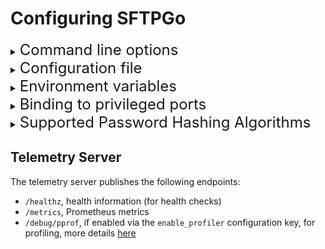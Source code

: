 # Configuring SFTPGo

<details><summary><font size=5> Command line options</font></summary>

The SFTPGo executable can be used this way:

```console
Usage:
  sftpgo [command]

Available Commands:
  acme           Obtain TLS certificates from ACME-based CAs like Let's Encrypt
  gen            A collection of useful generators
  help           Help about any command
  initprovider   Initialize and/or updates the configured data provider
  ping           Issues an health check to SFTPGo
  portable       Serve a single directory/account
  resetprovider  Reset the configured provider, any data will be lost
  resetpwd       Reset the password for the specified administrator
  revertprovider Revert the configured data provider to a previous version
  serve          Start the SFTPGo service
  smtptest       Test the SMTP configuration
  startsubsys    Use sftpgo as SFTP file transfer subsystem

Flags:
  -h, --help      help for sftpgo
  -v, --version

Use "sftpgo [command] --help" for more information about a command.
```

The `serve` command supports the following flags:

- `--config-dir` string. Location of the config dir. This directory is used as the base for files with a relative path, e.g. the private keys for the SFTP server or the database file if you use a file-based data provider.. The configuration file, if not explicitly set, is looked for in this dir. We support reading from JSON, TOML, YAML, HCL, envfile and Java properties config files. The default config file name is `sftpgo` and therefore `sftpgo.json`, `sftpgo.yaml` and so on are searched. The default value is the working directory (".") or the value of `SFTPGO_CONFIG_DIR` environment variable.
- `--config-file` string. This flag explicitly defines the path, name and extension of the config file. If must be an absolute path or a path relative to the configuration directory. The specified file name must have a supported extension (JSON, YAML, TOML, HCL or Java properties). The default value is empty or the value of `SFTPGO_CONFIG_FILE` environment variable.
- `--grace-time`, integer. Graceful shutdown is an option to initiate a shutdown without abrupt cancellation of the currently ongoing client-initiated transfer sessions. This grace time defines the number of seconds allowed for existing transfers to get completed before shutting down. 0 means disabled. The default value is `0` or the value of `SFTPGO_GRACE_TIME` environment variable. A graceful shutdown is triggered by an interrupt signal or by a service `stop` request on Windows, if a grace time is configured.
- `--loaddata-from` string. Load users and folders from this file. The file must be specified as absolute path and it must contain a backup obtained using the `dumpdata` REST API or compatible content. The default value is empty or the value of `SFTPGO_LOADDATA_FROM` environment variable.
- `--loaddata-clean` boolean. Determine if the loaddata-from file should be removed after a successful load. Default `false` or the value of `SFTPGO_LOADDATA_CLEAN` environment variable (1 or `true`, 0 or `false`).
- `--loaddata-mode`, integer. Restore mode for data to load. 0 means new users are added, existing users are updated. 1 means new users are added, existing users are not modified. Default 1 or the value of `SFTPGO_LOADDATA_MODE` environment variable.
- `--loaddata-scan`, integer. Quota scan mode after data load. 0 means no quota scan. 1 means quota scan. 2 means scan quota if the user has quota restrictions. Default 0 or the value of `SFTPGO_LOADDATA_QUOTA_SCAN` environment variable.
- `--log-compress` boolean. Determine if the rotated log files should be compressed using gzip. Default `false` or the value of `SFTPGO_LOG_COMPRESS` environment variable (1 or `true`, 0 or `false`). It is unused if `log-file-path` is empty.
- `--log-file-path` string. Location for the log file, default "sftpgo.log" or the value of `SFTPGO_LOG_FILE_PATH` environment variable. Leave empty to write logs to the standard error.
- `--log-max-age` int. Maximum number of days to retain old log files. Default 28 or the value of `SFTPGO_LOG_MAX_AGE` environment variable. It is unused if `log-file-path` is empty.
- `--log-max-backups` int. Maximum number of old log files to retain. Default 5 or the value of `SFTPGO_LOG_MAX_BACKUPS` environment variable. It is unused if `log-file-path` is empty.
- `--log-max-size` int. Maximum size in megabytes of the log file before it gets rotated. Default 10 or the value of `SFTPGO_LOG_MAX_SIZE` environment variable. It is unused if `log-file-path` is empty.
- `--log-level` string. Set the log level. Supported values: `debug`, `info`, `warn`, `error`. Default `debug` or the value of `SFTPGO_LOG_LEVEL` environment variable.
- `--log-utc-time` boolean. Enable UTC time for logging. Default `false` or the value of `SFTPGO_LOG_UTC_TIME` environment variable (1 or `true`, 0 or `false`)

Log file can be rotated on demand sending a `SIGUSR1` signal on Unix based systems and using the command `sftpgo service rotatelogs` on Windows.

If you don't configure any private host key, the daemon will use `id_rsa`, `id_ecdsa` and `id_ed25519` in the configuration directory. If these files don't exist, the daemon will attempt to autogenerate them. The server supports any private key format supported by [`crypto/ssh`](https://github.com/golang/crypto/blob/master/ssh/keys.go#L33).

The `gen` command allows to generate completion scripts for your shell and man pages.

</details>

<details><summary><font size=5> Configuration file</font></summary>

The configuration file contains the following sections:

<details><summary><font size=4>Common</font></summary>

- **"common"**, configuration parameters shared among all the supported protocols
  - `idle_timeout`, integer. Time in minutes after which an idle client will be disconnected. 0 means disabled. Default: 15
  - `upload_mode` integer. `0` means standard: the files are uploaded directly to the requested path. `1` means atomic: files are uploaded to a temporary path and renamed to the requested path when the client ends the upload. Atomic mode avoids problems such as a web server that serves partial files when the files are being uploaded. In atomic mode, if there is an upload error, the temporary file is deleted and so the requested upload path will not contain a partial file. `2` means atomic with resume support: same as atomic but if there is an upload error, the temporary file is renamed to the requested path and not deleted. This way, a client can reconnect and resume the upload. `4` means files for S3 backend are stored even if a client-side upload error is detected. `8` means files for Google Cloud Storage backend are stored even if a client-side upload error is detected. `16` means files for Azure Blob backend are stored even if a client-side upload error is detected. Ignored for SFTP backend if buffering is enabled. The flags can be combined, if you provide both `1` and `2`, `2` will be used. Default: `0`
  - `actions`, struct. It contains the command to execute and/or the HTTP URL to notify and the trigger conditions. See [Custom Actions](./custom-actions.md) for more details
    - `execute_on`, list of strings. Valid values are `pre-download`, `download`, `first-download`, `pre-upload`, `upload`, `first-upload`, `pre-delete`, `delete`, `rename`, `mkdir`, `rmdir`, `ssh_cmd`, `copy`. Leave empty to disable actions.
    - `execute_sync`, list of strings. Actions, defined in the `execute_on` list above, to be performed synchronously. The `pre-*` actions are always executed synchronously while the other ones are asynchronous. Executing an action synchronously means that SFTPGo will not return a result code to the client (which is waiting for it) until your hook have completed its execution. Leave empty to execute only the defined `pre-*` hook synchronously
    - `hook`, string. Absolute path to the command to execute or HTTP URL to notify.
  - `setstat_mode`, integer. 0 means "normal mode": requests for changing permissions, owner/group and access/modification times are executed. 1 means "ignore mode": requests for changing permissions, owner/group and access/modification times are silently ignored. 2 means "ignore mode if not supported": requests for changing permissions and owner/group are silently ignored for cloud filesystems and executed for local/SFTP filesystem. Requests for changing modification times are always executed for local/SFTP filesystems and are executed for cloud based filesystems if the target is a file and there is a metadata plugin available. A metadata plugin can be found [here](https://github.com/sftpgo/sftpgo-plugin-metadata).
  - `rename_mode`, integer. By default (`0`), renaming of non-empty directories is not allowed for cloud storage providers (S3, GCS, Azure Blob). Set to `1` to enable recursive renames for these providers, they may be slow, there is no atomic rename API like for local filesystem, so SFTPGo will recursively list the directory contents and do a rename for each entry (partial renaming and incorrect disk quota updates are possible in error cases). Default `0`.
  - `resume_max_size`, integer. defines the maximum size allowed, in bytes, to resume uploads on storage backends with immutable objects. By default, resuming uploads is not allowed for cloud storage providers (S3, GCS, Azure Blob) because SFTPGo must rewrite the entire file. Set to a value greater than 0 to allow resuming uploads of files smaller than or equal to the defined size. Please note that uploads for these backends are still atomic, the client must intentionally upload a portion of the target file and then resume uploading.. Default `0`.
  - `temp_path`, string. Defines the path for temporary files such as those used for atomic uploads or file pipes. If you set this option you must make sure that the defined path exists, is accessible for writing by the user running SFTPGo, and is on the same filesystem as the users home directories otherwise the renaming for atomic uploads will become a copy and therefore may take a long time. The temporary files are not namespaced. The default is generally fine. Leave empty for the default.
  - `proxy_protocol`, integer. Support for [HAProxy PROXY protocol](https://www.haproxy.org/download/1.8/doc/proxy-protocol.txt). If you are running SFTPGo behind a proxy server such as HAProxy, AWS ELB or NGINX, you can enable the proxy protocol. It provides a convenient way to safely transport connection information such as a client's address across multiple layers of NAT or TCP proxies to get the real client IP address instead of the proxy IP. Both protocol versions 1 and 2 are supported. If the proxy protocol is enabled in SFTPGo then you have to enable the protocol in your proxy configuration too. For example, for HAProxy, add `send-proxy` or `send-proxy-v2` to each server configuration line. The PROXY protocol is supported for SSH/SFTP and FTP/S. The following modes are supported:
    - 0, disabled
    - 1, enabled. If the upstream IP is not allowed to send a proxy header, the header will be ignored. Using this mode does not mean that we can accept connections with and without the proxy header. We always try to read the proxy header and we ignore it if the upstream IP is not allowed to send a proxy header. Set `proxy_skipped` if you want to allow some IP/networks to connect without sending a proxy header
    - 2, required. If the upstream IP is not allowed to send a proxy header, the connection will be rejected (unless the upstream IP is listed in `proxy_skipped`)
  - `proxy_allowed`, list of IP addresses and IP ranges allowed to send the proxy header:
    - If `proxy_protocol` is set to 1 and we receive a proxy header from an IP that is not in the list then the connection will be accepted and the header will be ignored
    - If `proxy_protocol` is set to 2 and we receive a proxy header from an IP that is not in the list then the connection will be rejected
  - `proxy_skipped`, list of IP address and IP ranges for which not to read the proxy header
  - `startup_hook`, string. Absolute path to an external program or an HTTP URL to invoke as soon as SFTPGo starts. If you define an HTTP URL it will be invoked using a `GET` request. Please note that SFTPGo services may not yet be available when this hook is run. Leave empty do disable
  - `post_connect_hook`, string. Absolute path to the command to execute or HTTP URL to notify. See [Post-connect hook](./post-connect-hook.md) for more details. Leave empty to disable
  - `post_disconnect_hook`, string. Absolute path to the command to execute or HTTP URL to notify. See [Post-disconnect hook](./post-disconnect-hook.md) for more details. Leave empty to disable
  - `data_retention_hook`, string. Absolute path to the command to execute or HTTP URL to notify. See [Data retention hook](./data-retention-hook.md) for more details. Leave empty to disable
  - `max_total_connections`, integer. Maximum number of concurrent client connections. 0 means unlimited. Default: `0`.
  - `max_per_host_connections`, integer.  Maximum number of concurrent client connections from the same host (IP). If the defender is enabled, exceeding this limit will generate `score_limit_exceeded` events and thus hosts that repeatedly exceed the max allowed connections can be automatically blocked. 0 means unlimited. Default: `20`.
  - `allowlist_status`, integer. Set to `1` to enable the allow list. The allow list can be populated using the WebAdmin or the REST API. If enabled, only the listed IPs/networks can access the configured services, all other client connections will be dropped before they even try to authenticate. Ensure to populate your allow list before enabling this setting. In multi-nodes setups, the list entries propagation between nodes may take some minutes. Default: `0`.
  - `allow_self_connections`, integer. Allow users on this instance to use other users/virtual folders on this instance as storage backend. Enable this setting if you know what you are doing. Set to `1` to enable. Default: `0`.
  - `umask`, string. Set the file mode creation mask, for example `002`. Leave blank to use the system umask. Supported on *NIX platforms. Default: blank.
  - `metadata`, struct containing the configuration for managing the Cloud Storage backends metadata.
    - `read`, integer. Set to `1` to read metadata before downloading files from Cloud Storage backends and making them available in notification events. Default: `0`.
  - `defender`, struct containing the defender configuration. See [Defender](./defender.md) for more details.
    - `enabled`, boolean. Default `false`.
    - `driver`, string. Supported drivers are `memory` and `provider`. The `provider` driver will use the configured data provider to store defender events and it is supported for `MySQL`, `PostgreSQL` and `CockroachDB` data providers. Using the `provider` driver you can share the defender events among multiple SFTPGO instances. For a single instance the `memory` driver will be much faster. Default: `memory`.
    - `ban_time`, integer. Ban time in minutes. Default: `30`.
    - `ban_time_increment`, integer. Ban time increment, as a percentage, if a banned host tries to connect again. Default: `50`.
    - `threshold`, integer. Threshold value for banning a client. Default: `15`.
    - `score_invalid`, integer. Score for invalid login attempts, eg. non-existent user accounts. Default: `2`.
    - `score_valid`, integer. Score for valid login attempts, eg. user accounts that exist. Default: `1`.
    - `score_limit_exceeded`, integer. Score for hosts that exceeded the configured rate limits or the maximum, per-host, allowed connections. Default: `3`.
    - `score_no_auth`, defines the score for clients disconnected without any authentication attempt. Default: `0`.
    - `observation_time`, integer. Defines the time window, in minutes, for tracking client errors. A host is banned if it has exceeded the defined threshold during the last observation time minutes. Default: `30`.
    - `entries_soft_limit`, integer. Ignored for `provider` driver. Default: `100`.
    - `entries_hard_limit`, integer. The number of banned IPs and host scores kept in memory will vary between the soft and hard limit for `memory` driver. If you use the `provider` driver, this setting will limit the number of entries to return when you ask for the entire host list from the defender. Default: `150`.
  - `rate_limiters`, list of structs containing the rate limiters configuration. Take a look [here](./rate-limiting.md) for more details. Each struct has the following fields:
    - `average`, integer. Average defines the maximum rate allowed. 0 means disabled. Default: 0
    - `period`, integer. Period defines the period as milliseconds. The rate is actually defined by dividing average by period Default: 1000 (1 second).
    - `burst`, integer. Burst defines the maximum number of requests allowed to go through in the same arbitrarily small period of time. Default: 1
    - `type`, integer. 1 means a global rate limiter, independent from the source host. 2 means a per-ip rate limiter. Default: 2
    - `protocols`, list of strings. Available protocols are `SSH`, `FTP`, `DAV`, `HTTP`. By default all supported protocols are enabled
    - `generate_defender_events`, boolean. If `true`, the defender is enabled, and this is not a global rate limiter, a new defender event will be generated each time the configured limit is exceeded. Default `false`
    - `entries_soft_limit`, integer.
    - `entries_hard_limit`, integer. The number of per-ip rate limiters kept in memory will vary between the soft and hard limit

</details>
<details><summary><font size=4>ACME</font></summary>

- **"acme"**, Automatic Certificate Management Environment (ACME) protocol configuration. To obtain the certificates the first time you have to configure the ACME protocol and execute the `sftpgo acme run` command. The SFTPGo service will take care of the automatic renewal of certificates for the configured domains.
  - `domains`, list of domains for which to obtain certificates. If a single certificate is to be valid for multiple domains specify the names separated by commas or spaces, for example: `example.com,www.example.com` or `example.com www.example.com`. An empty list means that ACME protocol is disabled. Default: empty.
  - `email`, string. Email used for registration and recovery contact. Default: empty.
  - `key_type`, string. Key type to use for private keys. Supported values: `2048` (RSA 2048), `3072` (RSA 3072), `4096` (RSA 4096), `8192` (RSA 8192), `P256` (EC 256), `P384` (EC 384). Default: `4096`
  - `certs_path`, string. Directory, absolute or relative to the configuration directory, to use for storing certificates and related data.
  - `ca_endpoint`, string. Default: `https://acme-v02.api.letsencrypt.org/directory`.
  - `renew_days`, integer. The number of days left on a certificate to renew it. Default: `30`.
  - `http01_challenge`, configuration for `HTTP-01` challenge type, the following fields are supported:
    - `port`, integer. This challenge is expected to run on port `80`. If you set a port other than `80` you have to proxy the path `/.well-known/acme-challenge` from the port `80` to the configured port. Default: `80`.
    - `proxy_header`, string. Validate against this HTTP header when solving HTTP based challenges behind a reverse proxy. Empty means `Host`. Default: empty.
    - `webroot`, string. Set the absolute path to the webroot folder to use for HTTP based challenges to write directly in a file in `.well-known/acme-challenge`. Setting a `webroot` disables the built-in server (the `port` setting is ignored) and expects the given directory to be publicly served, on port `80`, with access to `.well-known/acme-challenge`. If `webroot` is empty and `port` is `0` the `HTTP-01` challenge is disabled. Default: empty.
  - `tls_alpn01_challenge`, configuration for `TLS-ALPN-01` challenge type, the following fields are supported:
    - `port`, integer. This challenge is expected to run on port `443`. `0` means `TLS-ALPN-01` is disabled. Default: `0`.

</details>
<details><summary><font size=4>SFTP Server</font></summary>

- **"sftpd"**, the configuration for the SFTP server
  - `bindings`, list of structs. Each struct has the following fields:
    - `port`, integer. The port used for serving SFTP requests. 0 means disabled. Default: 2022
    - `address`, string. Leave blank to listen on all available network interfaces. Default: ""
    - `apply_proxy_config`, boolean. If enabled the common proxy configuration, if any, will be applied. Default `true`
  - `max_auth_tries` integer. Maximum number of authentication attempts permitted per connection. If set to a negative number, the number of attempts is unlimited. If set to zero, the number of attempts is limited to 6.
  - `banner`, string. Identification string used by the server. Leave empty to use the default banner. Default `SFTPGo_<version>`, for example `SSH-2.0-SFTPGo_0.9.5`
  - `host_keys`, list of strings. It contains the daemon's private host keys. Each host key can be defined as a path relative to the configuration directory or an absolute one. If empty, the daemon will search or try to generate `id_rsa`, `id_ecdsa` and `id_ed25519` keys inside the configuration directory. If you configure absolute paths to files named `id_rsa`, `id_ecdsa` and/or `id_ed25519` then SFTPGo will try to generate these keys using the default settings.
  - `host_certificates`, list of strings. Public host certificates. Each certificate can be defined as a path relative to the configuration directory or an absolute one. Certificate's public key must match a private host key otherwise it will be silently ignored. Default: empty.
  - `host_key_algorithms`, list of strings. Public key algorithms that the server will accept for host key authentication. The supported values are: `rsa-sha2-512-cert-v01@openssh.com`, `rsa-sha2-256-cert-v01@openssh.com`, `ssh-rsa-cert-v01@openssh.com`, `ssh-dss-cert-v01@openssh.com`, `ecdsa-sha2-nistp256-cert-v01@openssh.com`, `ecdsa-sha2-nistp384-cert-v01@openssh.com`, `ecdsa-sha2-nistp521-cert-v01@openssh.com`, `ssh-ed25519-cert-v01@openssh.com`, `ecdsa-sha2-nistp256`, `ecdsa-sha2-nistp384`, `ecdsa-sha2-nistp521`, `rsa-sha2-512`, `rsa-sha2-256`, `ssh-rsa`, `ssh-dss`, `ssh-ed25519`. Certificate algorithms are listed for backward compatibility purposes only, they are not used. Default values: `rsa-sha2-512`, `rsa-sha2-256`, `ecdsa-sha2-nistp256`, `ecdsa-sha2-nistp384`, `ecdsa-sha2-nistp521`, `ssh-ed25519`.
  - `moduli`, list of strings. Diffie-Hellman moduli files. Each moduli file can be defined as a path relative to the configuration directory or an absolute one. If set and valid, `diffie-hellman-group-exchange-sha256` and `diffie-hellman-group-exchange-sha1` KEX algorithms will be available, `diffie-hellman-group-exchange-sha256` will be enabled by default if you don't explicitly set KEXs. Invalid moduli file will be silently ignored. Default: empty.
  - `kex_algorithms`, list of strings. Available KEX (Key Exchange) algorithms in preference order. Leave empty to use default values. The supported values are: `curve25519-sha256`, `curve25519-sha256@libssh.org`, `ecdh-sha2-nistp256`, `ecdh-sha2-nistp384`, `ecdh-sha2-nistp521`, `diffie-hellman-group14-sha256`, `diffie-hellman-group16-sha512`, `diffie-hellman-group14-sha1`, `diffie-hellman-group1-sha1`. Default values: `curve25519-sha256`, `curve25519-sha256@libssh.org`, `ecdh-sha2-nistp256`, `ecdh-sha2-nistp384`, `ecdh-sha2-nistp521`, `diffie-hellman-group14-sha256`. SHA512 based KEXs are disabled by default because they are slow. If you set one or more moduli files,  `diffie-hellman-group-exchange-sha256` and `diffie-hellman-group-exchange-sha1` will be available.
  - `ciphers`, list of strings. Allowed ciphers in preference order. Leave empty to use default values. The supported values are: `aes128-gcm@openssh.com`, `aes256-gcm@openssh.com`, `chacha20-poly1305@openssh.com`, `aes128-ctr`, `aes192-ctr`, `aes256-ctr`, `aes128-cbc`, `aes192-cbc`, `aes256-cbc`, `3des-cbc`, `arcfour256`, `arcfour128`, `arcfour`. Default values: `aes128-gcm@openssh.com`, `aes256-gcm@openssh.com`, `chacha20-poly1305@openssh.com`, `aes128-ctr`, `aes192-ctr`, `aes256-ctr`. Please note that the ciphers disabled by default are insecure, you should expect that an active attacker can recover plaintext if you enable them.
  - `macs`, list of strings. Available MAC (message authentication code) algorithms in preference order. Leave empty to use default values. The supported values are: `hmac-sha2-256-etm@openssh.com`, `hmac-sha2-256`, `hmac-sha2-512-etm@openssh.com`, `hmac-sha2-512`, `hmac-sha1`, `hmac-sha1-96`. Default values: `hmac-sha2-256-etm@openssh.com`, `hmac-sha2-256`.
  - `trusted_user_ca_keys`, list of public keys paths of certificate authorities that are trusted to sign user certificates for authentication. The paths can be absolute or relative to the configuration directory.
  - `revoked_user_certs_file`, path to a file containing the revoked user certificates. The path can be absolute or relative to the configuration directory. It must contain a JSON list with the public key fingerprints of the revoked certificates. Example content: `["SHA256:bsBRHC/xgiqBJdSuvSTNpJNLTISP/G356jNMCRYC5Es","SHA256:119+8cL/HH+NLMawRsJx6CzPF1I3xC+jpM60bQHXGE8"]`. The revocation list can be reloaded on demand sending a `SIGHUP` signal on Unix based systems and a `paramchange` request to the running service on Windows. Default: "".
  - `login_banner_file`, path to the login banner file. The contents of the specified file, if any, are sent to the remote user before authentication is allowed. It can be a path relative to the config dir or an absolute one. Leave empty to disable login banner.
  - `enabled_ssh_commands`, list of enabled SSH commands. `*` enables all supported commands. More information can be found [here](./ssh-commands.md).
  - `keyboard_interactive_authentication`, boolean. This setting specifies whether keyboard interactive authentication is allowed. If no keyboard interactive hook or auth plugin is defined the default is to prompt for the user password and then the one time authentication code, if defined. Default: `true`.
  - `keyboard_interactive_auth_hook`, string. Absolute path to an external program or an HTTP URL to invoke for keyboard interactive authentication. See [Keyboard Interactive Authentication](./keyboard-interactive.md) for more details.
  - `password_authentication`, boolean. Set to false to disable password authentication. This setting will disable multi-step authentication method using public key + password too. It is useful for public key only configurations if you need to manage old clients that will not attempt to authenticate with public keys if the password login method is advertised. Default: `true`.
  - `folder_prefix`, string. Virtual root folder prefix to include in all file operations (ex: `/files`). The virtual paths used for per-directory permissions, file patterns etc. must not include the folder prefix. The prefix is only applied to SFTP requests (in SFTP server mode), SCP and other SSH commands will be automatically disabled if you configure a prefix.  The prefix is ignored while running as OpenSSH's SFTP subsystem. This setting can help some specific migrations from SFTP servers based on OpenSSH and it is not recommended for general usage. Default: blank.

</details>
<details><summary><font size=4>FTP Server</font></summary>

- **"ftpd"**, the configuration for the FTP server
  - `bindings`, list of structs. Each struct has the following fields:
    - `port`, integer. The port used for serving FTP requests. 0 means disabled. Default: 0.
    - `address`, string. Leave blank to listen on all available network interfaces. Default: "".
    - `apply_proxy_config`, boolean. If enabled the common proxy configuration, if any, will be applied. Please note that we expect the proxy header on control and data connections. Default `true`.
    - `tls_mode`, integer. 0 means accept both cleartext and encrypted sessions. 1 means TLS is required for both control and data connection. 2 means implicit TLS.Please check that a proper TLS config is in place if you set `tls_mode` is different from 0.
    - `tls_session_reuse`, integer. 0 means session reuse is not checked, clients may or may not reuse TLS sessions. 1 means TLS session reuse is required for explicit FTPS. Legacy reuse method based on session IDs is not supported, clients must use session tickets. Session reuse is not supported for implicit TLS. Default: `0`.
    - `certificate_file`, string. Binding specific TLS certificate. This can be an absolute path or a path relative to the config dir.
    - `certificate_key_file`, string. Binding specific private key matching the above certificate. This can be an absolute path or a path relative to the config dir. If not set the global ones will be used, if any.
    - `min_tls_version`, integer. Defines the minimum version of TLS to be enabled. `12` means TLS 1.2 (and therefore TLS 1.2 and TLS 1.3 will be enabled),`13` means TLS 1.3. Default: `12`.
    - `force_passive_ip`, ip address. External IP address for passive connections. Leave empty to autodetect. If not empty, it must be a valid IPv4 address. Default: "".
    - `passive_ip_overrides`, list of struct that allows to return a different passive ip based on the client IP address. Each struct has the following fields:
      - `networks`, list of strings. Each string must define a network in CIDR notation, for example 192.168.1.0/24.
      - `ip`, string. Passive IP to return if the client IP address belongs to the defined networks. Empty means autodetect.
    - `passive_host`, string. Hostname for passive connections. This hostname will be resolved each time a passive connection is requested and this can, depending on the DNS configuration, take a noticeable amount of time. Enable this setting only if you have a dynamic IP address. Default: "".
    - `client_auth_type`, integer. Set to `1` to require a client certificate and verify it. Set to `2` to request a client certificate during the TLS handshake and verify it if given, in this mode the client is allowed not to send a certificate. At least one certification authority must be defined in order to verify client certificates. If no certification authority is defined, this setting is ignored. Default: 0.
    - `tls_cipher_suites`, list of strings. List of supported cipher suites for TLS version 1.2. If empty, a default list of secure cipher suites is used, with a preference order based on hardware performance. Note that TLS 1.3 ciphersuites are not configurable. The supported ciphersuites names are defined [here](https://github.com/golang/go/blob/master/src/crypto/tls/cipher_suites.go#L53). Any invalid name will be silently ignored. The order matters, the ciphers listed first will be the preferred ones. Default: empty.
    - `passive_connections_security`, integer. Defines the security checks for passive data connections. Set to `0` to require matching peer IP addresses of control and data connection. Set to `1` to disable any checks. Please note that if you run the FTP service behind a proxy you must enable the proxy protocol for control and data connections. Default: `0`.
    - `active_connections_security`, integer. Defines the security checks for active data connections. The supported values are the same as described for `passive_connections_security`. Please note that disabling the security checks you will make the FTP service vulnerable to bounce attacks on active data connections, so change the default value only if you are on a trusted/internal network. Default: `0`.
    - `debug`, boolean. If enabled any FTP command will be logged. This will generate a lot of logs. Enable only if you are investigating a client compatibility issue or something similar. You shouldn't leave this setting enabled for production servers. Default `false`.
  - `banner`, string. Greeting banner displayed when a connection first comes in. Leave empty to use the default banner. Default `SFTPGo <version> ready`, for example `SFTPGo 1.0.0-dev ready`.
  - `banner_file`, path to the banner file. The contents of the specified file, if any, are displayed when someone connects to the server. It can be a path relative to the config dir or an absolute one. If set, it overrides the banner string provided by the `banner` option. Leave empty to disable.
  - `active_transfers_port_non_20`, boolean. Do not impose the port 20 for active data transfers. Enabling this option allows to run SFTPGo with less privilege. Default: `true`.
  - `passive_port_range`, struct containing the key `start` and `end`. Port Range for data connections. Random if not specified. Default range is 50000-50100.
  - `disable_active_mode`, boolean. Set to `true` to disable active FTP, default `false`.
  - `enable_site`, boolean. Set to true to enable the FTP SITE command. We support `chmod` and `symlink` if SITE support is enabled. Default `false`
  - `hash_support`, integer. Set to `1` to enable FTP commands that allow to calculate the hash value of files. These FTP commands will be enabled: `HASH`, `XCRC`, `MD5/XMD5`, `XSHA/XSHA1`, `XSHA256`, `XSHA512`. Please keep in mind that to calculate the hash we need to read the whole file, for remote backends this means downloading the file, for the encrypted backend this means decrypting the file. Default `0`.
  - `combine_support`, integer. Set to 1 to enable support for the non standard `COMB` FTP command. Combine is only supported for local filesystem, for cloud backends it has no advantage as it will download the partial files and will upload the combined one. Cloud backends natively support multipart uploads. Default `0`.
  - `certificate_file`, string. Certificate for FTPS. This can be an absolute path or a path relative to the config dir.
  - `certificate_key_file`, string. Private key matching the above certificate. This can be an absolute path or a path relative to the config dir. A certificate and the private key are required to enable explicit and implicit TLS. Certificate and key files can be reloaded on demand sending a `SIGHUP` signal on Unix based systems and a `paramchange` request to the running service on Windows. The certificates are also polled for changes every 8 hours.
  - `ca_certificates`, list of strings. Set of root certificate authorities to be used to verify client certificates.
  - `ca_revocation_lists`, list of strings. Set a revocation lists, one for each root CA, to be used to check if a client certificate has been revoked. The revocation lists can be reloaded on demand sending a `SIGHUP` signal on Unix based systems and a `paramchange` request to the running service on Windows.

</details>
<details><summary><font size=4>WebDAV Server</font></summary>

- **"webdavd"**, the configuration for the WebDAV server, more info [here](./webdav.md)
  - `bindings`, list of structs. Each struct has the following fields:
    - `port`, integer. The port used for serving WebDAV requests. 0 means disabled. Default: 0.
    - `address`, string. Leave blank to listen on all available network interfaces. Default: "".
    - `enable_https`, boolean. Set to `true` and provide both a certificate and a key file to enable HTTPS connection for this binding. Default `false`.
    - `certificate_file`, string. Binding specific TLS certificate. This can be an absolute path or a path relative to the config dir.
    - `certificate_key_file`, string. Binding specific private key matching the above certificate. This can be an absolute path or a path relative to the config dir. If not set the global ones will be used, if any.
    - `min_tls_version`, integer. Defines the minimum version of TLS to be enabled. `12` means TLS 1.2 (and therefore TLS 1.2 and TLS 1.3 will be enabled),`13` means TLS 1.3. Default: `12`.
    - `client_auth_type`, integer. Set to `1` to require a client certificate and verify it. Set to `2` to request a client certificate during the TLS handshake and verify it if given, in this mode the client is allowed not to send a certificate. At least one certification authority must be defined in order to verify client certificates. If no certification authority is defined, this setting is ignored. Default: 0.
    - `tls_cipher_suites`, list of strings. List of supported cipher suites for TLS version 1.2. If empty, a default list of secure cipher suites is used, with a preference order based on hardware performance. Note that TLS 1.3 ciphersuites are not configurable. The supported ciphersuites names are defined [here](https://github.com/golang/go/blob/master/src/crypto/tls/cipher_suites.go#L53). Any invalid name will be silently ignored. The order matters, the ciphers listed first will be the preferred ones. Default: empty.
    - `tls_protocols`, list of string. HTTPS protocols in preference order. Supported values: `http/1.1`, `h2`. Default: `http/1.1`, `h2`.
    - `prefix`, string. Prefix for WebDAV resources, if empty WebDAV resources will be available at the `/` URI. If defined it must be an absolute URI, for example `/dav`. Default: "".
    - `proxy_allowed`, list of IP addresses and IP ranges allowed to set client IP proxy header such as `X-Forwarded-For`. Any client IP proxy headers, if set on requests from a connection address not in this list, will be silently ignored. Default: empty.
    - `client_ip_proxy_header`, string. Defines the allowed client IP proxy header such as `X-Forwarded-For`, `X-Real-IP` etc. Default: empty
    - `client_ip_header_depth`, integer. Some client IP headers such as `X-Forwarded-For` can contain multiple IP address, this setting define the position to trust starting from the right. For example if we have: `10.0.0.1,11.0.0.1,12.0.0.1,13.0.0.1` and the depth is `0`, SFTPGo will use `13.0.0.1` as client IP, if depth is `1`, `12.0.0.1` will be used and so on. Default: `0`.
    - `disable_www_auth_header`, boolean. Set to `true` to not add the WWW-Authenticate header after an authentication failure, only the `401` status code will be sent. Default: `false`.
  - `certificate_file`, string. Certificate for WebDAV over HTTPS. This can be an absolute path or a path relative to the config dir.
  - `certificate_key_file`, string. Private key matching the above certificate. This can be an absolute path or a path relative to the config dir. A certificate and a private key are required to enable HTTPS connections. Certificate and key files can be reloaded on demand sending a `SIGHUP` signal on Unix based systems and a `paramchange` request to the running service on Windows.
  - `ca_certificates`, list of strings. Set of root certificate authorities to be used to verify client certificates.
  - `ca_revocation_lists`, list of strings. Set a revocation lists, one for each root CA, to be used to check if a client certificate has been revoked. The revocation lists can be reloaded on demand sending a `SIGHUP` signal on Unix based systems and a `paramchange` request to the running service on Windows. The certificates are also polled for changes every 8 hours.
  - `cors` struct containing CORS configuration. SFTPGo uses [Go CORS handler](https://github.com/rs/cors), please refer to upstream documentation for fields meaning and their default values.
    - `enabled`, boolean, set to true to enable CORS.
    - `allowed_origins`, list of strings.
    - `allowed_methods`, list of strings.
    - `allowed_headers`, list of strings.
    - `exposed_headers`, list of strings.
    - `allow_credentials` boolean.
    - `max_age`, integer.
    - `options_passthrough`, boolean.
    - `options_success_status`, integer.
    - `allow_private_network`, boolean.
  - `cache` struct containing cache configurations.
    - `users`, cache configuration for the authenticated users.
      - `expiration_time`, integer. Expiration time, in minutes, for the cached users. 0 means unlimited. Default: 0.
      - `max_size`, integer. Maximum number of users to cache. 0 means unlimited. Default: 50.
    - `mime_types`, cache configuration for mime types.
      - `enabled`, boolean, set to true to enable mime types caching. Default: `true`.
      - `max_size`, integer. Maximum number of mime types to cache. 0 means no cache. Default: 1000.
      - `custom_mappings`, additional mime types mapping. This is a platform independet way to add few additional mappings. You can set a limited number of mappings here, if you want to add a large list use the method provided by the OS of your choice. List of struct, each struct has the following fields:
        - `ext`, string, file extension including the dot, for example `.json`
        - `mime`, string, mime type, for example `application/json`

</details>
<details><summary><font size=4>Data Provider</font></summary>

- **"data_provider"**, the configuration for the data provider
  - `driver`, string. Supported drivers are `sqlite`, `mysql`, `postgresql`, `cockroachdb`, `bolt`, `memory`
  - `name`, string. Database name. For driver `sqlite` this can be the database name relative to the config dir or the absolute path to the SQLite database. For driver `memory` this is the (optional) path relative to the config dir or the absolute path to the provider dump, obtained using the `dumpdata` REST API, to load. This dump will be loaded at startup and can be reloaded on demand sending a `SIGHUP` signal on Unix based systems and a `paramchange` request to the running service on Windows. The `memory` provider will not modify the provided file so quota usage and last login will not be persisted. If you plan to use a SQLite database over a `cifs` network share (this is not recommended in general) you must use the `nobrl` mount option otherwise you will get the `database is locked` error. Some users reported that the `bolt` provider works fine over `cifs` shares.
  - `host`, string. Database host. For `postgresql` and `cockroachdb` drivers you can specify multiple hosts separated by commas. Leave empty for drivers `sqlite`, `bolt` and `memory`
  - `port`, integer. Database port. Leave empty for drivers `sqlite`, `bolt` and `memory`
  - `username`, string. Database user. Leave empty for drivers `sqlite`, `bolt` and `memory`
  - `password`, string. Database password. Leave empty for drivers `sqlite`, `bolt` and `memory`
  - `sslmode`, integer. Used for drivers `mysql` and `postgresql`. 0 disable TLS connections, 1 require TLS, 2 set TLS mode to `verify-ca` for driver `postgresql` and `skip-verify` for driver `mysql`, 3 set TLS mode to `verify-full` for driver `postgresql` and `preferred` for driver `mysql`, 4 set the TLS mode to `prefer` for driver `postgresql`, 5 set the TLS mode to `allow` for driver `postgresql`
  - `root_cert`, string. Path to the root certificate authority used to verify that the server certificate was signed by a trusted CA
  - `disable_sni`, boolean. Allows to opt out Server Name Indication (SNI) for TLS connections. Default: `false`
  - `target_session_attrs`, string. This is a `postgresql` and `cockroachdb` specific option. It determines whether the session must have certain properties to be acceptable. It's typically used in combination with multiple host names to select the first acceptable alternative among several hosts. Supported values: `any`, `read-write`, `read-only`, `primary`, `standby`, `prefer-standby`. If empty, `any` is assumed. If you explicitly set `any` the connections will be randomly distributed among the specified hosts
  - `client_cert`, string. Path to the client certificate for two-way TLS authentication
  - `client_key`,string. Path to the client key for two-way TLS authentication
  - `connection_string`, string. Provide a custom database connection string. If not empty, this connection string will be used instead of building one using the previous parameters. Leave empty for drivers `bolt` and `memory`
  - `sql_tables_prefix`, string. Prefix for SQL tables
  - `track_quota`, integer. Set the preferred mode to track users quota between the following choices:
    - 0, disable quota tracking. REST API to scan users home directories/virtual folders and update quota will do nothing
    - 1, quota is updated each time a user uploads or deletes a file, even if the user has no quota restrictions
    - 2, quota is updated each time a user uploads or deletes a file, but only for users with quota restrictions and for virtual folders. With this configuration, the `quota scan` and `folder_quota_scan` REST API can still be used to periodically update space usage for users without quota restrictions and for folders
  - `delayed_quota_update`, integer. This configuration parameter defines the number of seconds to accumulate quota updates. If there are a lot of close uploads, accumulating quota updates can save you many queries to the data provider. If you want to track quotas, a scheduled quota update is recommended in any case, the stored quota may be incorrect for several reasons, such as an unexpected shutdown while uploading files, temporary provider failures, files copied outside of SFTPGo, and so on. You could use the [quotascan example](../examples/quotascan) as a starting point. 0 means immediate quota update.
  - `pool_size`, integer. Sets the maximum number of open connections for `mysql` and `postgresql` driver. Default 0 (unlimited)
  - `users_base_dir`, string. Users default base directory. If no home dir is defined while adding a new user, and this value is a valid absolute path, then the user home dir will be automatically defined as the path obtained joining the base dir and the username
  - `actions`, struct. It contains the command to execute and/or the HTTP URL to notify and the trigger conditions. See [Custom Actions](./custom-actions.md) for more details
    - `execute_on`, list of strings. Valid values are `add`, `update`, `delete`. `update` action will not be fired for internal updates such as the last login or the user quota fields.
    - `execute_for`, list of strings. Defines the provider objects that trigger the action. Valid values are `user`, `folder`, `group`, `admin`, `api_key`, `share`, `event_action`, `event_rule`.
    - `hook`, string. Absolute path to the command to execute or HTTP URL to notify.
  - `external_auth_hook`, string. Absolute path to an external program or an HTTP URL to invoke for users authentication. See [External Authentication](./external-auth.md) for more details. Leave empty to disable.
  - `external_auth_scope`, integer. 0 means all supported authentication scopes (passwords, public keys and keyboard interactive). 1 means passwords only. 2 means public keys only. 4 means key keyboard interactive only. 8 means TLS certificate. The flags can be combined, for example 6 means public keys and keyboard interactive
  - `credentials_path`, string. It defines the directory for storing user provided credential files such as Google Cloud Storage credentials. This can be an absolute path or a path relative to the config dir
  - `pre_login_hook`, string. Absolute path to an external program or an HTTP URL to invoke to modify user details just before the login. See [Dynamic user modification](./dynamic-user-mod.md) for more details. Leave empty to disable.
  - `post_login_hook`, string. Absolute path to an external program or an HTTP URL to invoke to notify a successful or failed login. See [Post-login hook](./post-login-hook.md) for more details. Leave empty to disable.
  - `post_login_scope`, defines the scope for the post-login hook. 0 means notify both failed and successful logins. 1 means notify failed logins. 2 means notify successful logins.
  - `check_password_hook`, string.  Absolute path to an external program or an HTTP URL to invoke to check the user provided password. See [Check password hook](./check-password-hook.md) for more details. Leave empty to disable.
  - `check_password_scope`, defines the scope for the check password hook. 0 means all protocols, 1 means SSH, 2 means FTP, 4 means WebDAV. You can combine the scopes, for example 6 means FTP and WebDAV.
  - `password_hashing`, struct. It contains the configuration parameters to be used to generate the password hash. SFTPGo can verify passwords in several formats and uses, by default, the `bcrypt` algorithm to hash passwords in plain-text before storing them inside the data provider. These options allow you to customize how the hash is generated.
    - `argon2_options`, struct containing the options for argon2id hashing algorithm. The `memory` and `iterations` parameters control the computational cost of hashing the password. The higher these figures are, the greater the cost of generating the hash and the longer the runtime. It also follows that the greater the cost will be for any attacker trying to guess the password. If the code is running on a machine with multiple cores, then you can decrease the runtime without reducing the cost by increasing the `parallelism` parameter. This controls the number of threads that the work is spread across.
      - `memory`, unsigned integer. The amount of memory used by the algorithm (in kibibytes). Default: 65536.
      - `iterations`, unsigned integer. The number of iterations over the memory. Default: 1.
      - `parallelism`. unsigned 8 bit integer. The number of threads (or lanes) used by the algorithm. Default: 2.
    - `bcrypt_options`, struct containing the options for bcrypt hashing algorithm
      - `cost`, integer between 4 and 31. Default: 10
    - `algo`, string. Algorithm to use for hashing passwords. Available algorithms: `argon2id`, `bcrypt`. For bcrypt hashing we use the `$2a$` prefix. Default: `bcrypt`
  - `password_validation` struct. It defines the password validation rules for admins and protocol users.
    - `admins`, struct. It defines the password validation rules for SFTPGo admins.
      - `min_entropy`, float. Defines the minimum password entropy. Take a look [here](https://github.com/wagslane/go-password-validator#what-entropy-value-should-i-use) for more details. `0` means disabled, any password will be accepted. Default: `0`.
    - `users`, struct. It defines the password validation rules for SFTPGo protocol users.
      - `min_entropy`, float. This value is used as fallback if no more specific password strength is set at user/group level. Default: `0`.
  - `password_caching`, boolean. Verifying argon2id passwords has a high memory and computational cost, verifying bcrypt passwords has a high computational cost, by enabling, in memory, password caching you reduce these costs. Default: `true`
  - `update_mode`, integer. Defines how the database will be initialized/updated. 0 means automatically. 1 means manually using the initprovider sub-command.
  - `create_default_admin`, boolean. Before you can use SFTPGo you need to create an admin account. If you open the admin web UI, a setup screen will guide you in creating the first admin account. You can automatically create the first admin account by enabling this setting and setting the environment variables `SFTPGO_DEFAULT_ADMIN_USERNAME` and `SFTPGO_DEFAULT_ADMIN_PASSWORD`. You can also create the first admin by loading initial data. This setting has no effect if an admin account is already found within the data provider. Default `false`.
  - `naming_rules`, integer. Naming rules for usernames, folder, group, role and object names in general. `0` means no rules. `1` means you can use any UTF-8 character. The names are used in URIs for REST API and Web admin. If not set only unreserved URI characters are allowed: ALPHA / DIGIT / "-" / "." / "_" / "~". `2` means names are converted to lowercase before saving/matching and so case insensitive matching is possible. `4` means trimming trailing and leading white spaces before saving/matching, the WebAdmin needs this setting to work properly. Rules can be combined, for example `3` means both converting to lowercase and allowing any UTF-8 character. Enabling these options for existing installations could be backward incompatible, some users could be unable to login, for example existing users with mixed cases in their usernames. You have to ensure that all existing users respect the defined rules. Default: `5`.
  - `is_shared`, integer. If the data provider is shared across multiple SFTPGo instances, set this parameter to `1`. `MySQL`, `PostgreSQL` and `CockroachDB` can be shared, this setting is ignored for other data providers. For shared data providers, active transfers are persisted in the database and thus quota checks between ongoing transfers will work cross multiple instances. Password reset requests and OIDC tokens/states are also persisted in the database if the provider is shared. For shared data providers, scheduled event actions are only executed on a single SFTPGo instance by default, you can override this behavior on a per-action basis. The database table `shared_sessions` is used only to store temporary sessions. In performance critical installations, you might consider using a database-specific optimization, for example you might use an `UNLOGGED` table for PostgreSQL. This optimization in only required in very limited use cases. Default: `0`.
  - `node`, struct. Node-specific configurations to allow inter-node communications. If your provider is shared across multiple nodes, the nodes can exchange information to present a uniform view for node-specific data. The current implementation allows to obtain active connections from all nodes. Nodes connect to each other using the REST API.
    - `host`, string. IP address or hostname that other nodes can use to connect to this node via REST API. Empty means inter-node communications disabled. Default: empty.
    - `port`, integer. The port that other nodes can use to connect to this node via REST API. Default: `0`
    - `proto`, string. Supported values `http` or `https`. For `https` the configurations for http clients is used, so you can, for example, enable mutual TLS authentication. Default: `http`
  - `backups_path`, string. Path to the backup directory. This can be an absolute path or a path relative to the config dir. We don't allow backups in arbitrary paths for security reasons.

</details>
<details><summary><font size=4>HTTP Server</font></summary>

- **"httpd"**, the configuration for the HTTP server used to serve REST API and the built-in web interfaces
  - `bindings`, list of structs. Each struct has the following fields:
    - `port`, integer. The port used for serving HTTP requests. Default: 8080.
    - `address`, string. Leave blank to listen on all available network interfaces. On *NIX you can specify an absolute path to listen on a Unix-domain socket Default: blank.
    - `enable_web_admin`, boolean. Set to `false` to disable the built-in web admin for this binding. You also need to define `templates_path` and `static_files_path` to use the built-in web admin interface. Default `true`.
    - `enable_web_client`, boolean. Set to `false` to disable the built-in web client for this binding. You also need to define `templates_path` and `static_files_path` to use the built-in web client interface. Default `true`.
    - `enable_rest_api`, boolean. Set to `false` to disable REST API. Default `true`.
    - `enabled_login_methods`, integer. Defines the login methods available for the WebAdmin and WebClient UIs. `0` means any configured method: username/password login form and OIDC, if enabled. `1` means OIDC for the WebAdmin UI. `2` means OIDC for the WebClient UI. `4` means login form for the WebAdmin UI. `8` means login form for the WebClient UI. You can combine the values. For example `3` means that you can only login using OIDC on both WebClient and WebAdmin UI. Default: `0`.
    - `enable_https`, boolean. Set to `true` and provide both a certificate and a key file to enable HTTPS connection for this binding. Default `false`.
    - `certificate_file`, string. Binding specific TLS certificate. This can be an absolute path or a path relative to the config dir.
    - `certificate_key_file`, string. Binding specific private key matching the above certificate. This can be an absolute path or a path relative to the config dir. If not set the global ones will be used, if any.
    - `min_tls_version`, integer. Defines the minimum version of TLS to be enabled. `12` means TLS 1.2 (and therefore TLS 1.2 and TLS 1.3 will be enabled),`13` means TLS 1.3. Default: `12`.
    - `client_auth_type`, integer. Set to `1` to require client certificate authentication in addition to JWT/Web authentication. You need to define at least a certificate authority for this to work. Default: 0.
    - `tls_cipher_suites`, list of strings. List of supported cipher suites for TLS version 1.2. If empty, a default list of secure cipher suites is used, with a preference order based on hardware performance. Note that TLS 1.3 ciphersuites are not configurable. The supported ciphersuites names are defined [here](https://github.com/golang/go/blob/master/src/crypto/tls/cipher_suites.go#L53). Any invalid name will be silently ignored. The order matters, the ciphers listed first will be the preferred ones. Default: empty.
    - `tls_protocols`, list of string. HTTPS protocols in preference order. Supported values: `http/1.1`, `h2`. Default: `http/1.1`, `h2`.
    - `proxy_allowed`, list of IP addresses and IP ranges allowed to set client IP proxy header such as `X-Forwarded-For`, `X-Real-IP` and any other headers defined in the `security` section. Any of the indicated headers, if set on requests from a connection address not in this list, will be silently ignored. Default: empty.
    - `client_ip_proxy_header`, string. Defines the allowed client IP proxy header such as `X-Forwarded-For`, `X-Real-IP` etc. Default: empty
    - `client_ip_header_depth`, integer. Some client IP headers such as `X-Forwarded-For` can contain multiple IP address, this setting define the position to trust starting from the right. For example if we have: `10.0.0.1,11.0.0.1,12.0.0.1,13.0.0.1` and the depth is `0`, SFTPGo will use `13.0.0.1` as client IP, if depth is `1`, `12.0.0.1` will be used and so on. Default: `0`.
    - `hide_login_url`, integer. If both web admin and web client are enabled each login page will show a link to the other one. This setting allows to hide this link. 0 means that the login links are displayed on both admin and client login page. This is the default. 1 means that the login link to the web client login page is hidden on admin login page. 2 means that the login link to the web admin login page is hidden on client login page. The flags can be combined, for example 3 will disable both login links.
    - `render_openapi`, boolean. Set to `false` to disable serving of the OpenAPI schema and renderer. Default `true`.
    - `oidc`, struct. Defines the OpenID connect configuration. OpenID integration allows you to map your identity provider users to SFTPGo users and so you can login to SFTPGo Web Client and Web Admin user interfaces using your identity provider. The following fields are supported:
      - `config_url`, string. Identifier for the service. If defined, SFTPGo will add `/.well-known/openid-configuration` to this url and attempt to retrieve the provider configuration on startup. SFTPGo will refuse to start if it fails to connect to the specified URL. Default: blank.
      - `client_id`, string. Defines the application's ID. Default: blank.
      - `client_secret`, string. Defines the application's secret. Default: blank.
      - `redirect_base_url`, string. Defines the base URL to redirect to after OpenID authentication. The suffix `/web/oidc/redirect` will be added to this base URL, adding also the `web_root` if configured. Default: blank.
      - `username_field`, string. Defines the ID token claims field to map to the SFTPGo username. Default: blank.
      - `scopes`, list of strings. Request the OAuth provider to provide the scope information from an authenticated users. The `openid` scope is mandatory. Default: `"openid", "profile", "email"`.
      - `role_field`, string. Defines the optional ID token claims field to map to a SFTPGo role. If the defined ID token claims field is set to `admin` the authenticated user is mapped to an SFTPGo admin. You don't need to specify this field if you want to use OpenID only for the Web Client UI. If the field is inside a nested structure, you can use the dot notation to traverse the structures. Default: blank.
      - `implicit_roles`, boolean. If set, the `role_field` is ignored and the SFTPGo role is assumed based on the login link used. Default: `false`.
      - `custom_fields`, list of strings. Custom token claims fields to pass to the pre-login hook. Default: empty.
      - `insecure_skip_signature_check`, boolean. This setting causes SFTPGo to skip JWT signature validation. It's intended for special cases where providers, such as Azure, use the `none` algorithm. Skipping the signature validation can cause security issues. Default: `false`.
      - `debug`, boolean. If set, the received id tokens will be logged at debug level. Default: `false`.
    - `security`, struct. Defines security headers to add to HTTP responses and allows to restrict allowed hosts. The following parameters are supported:
      - `enabled`, boolean. Set to `true` to enable security configurations. Default: `false`.
      - `allowed_hosts`, list of strings. Fully qualified domain names that are allowed. An empty list allows any and all host names. Default: empty.
      - `allowed_hosts_are_regex`, boolean. Determines if the provided allowed hosts contains valid regular expressions. Default: `false`.
      - `hosts_proxy_headers`, list of string. Defines a set of header keys that may hold a proxied hostname value for the request, for example `X-Forwarded-Host`. Default: empty.
      - `https_redirect`, boolean. Set to `true` to redirect HTTP requests to HTTPS. If you redirect from port `80` and you get your TLS certificates using the built-in ACME protocol and the `HTTP-01` challenge type, you need to use the webroot method and set the ACME web root to a path writable by SFTPGo in order to renew your certificates. Default: `false`.
      - `https_host`, string. Defines the host name that is used to redirect HTTP requests to HTTPS. Default is blank, which indicates to use the same host. For example, if `https_redirect` is enabled and `https_host` is blank, a request for `http://127.0.0.1/web/client/login` will be redirected to `https://127.0.0.1/web/client/login`, if `https_host` is set to `www.example.com` the same request will be redirected to `https://www.example.com/web/client/login`.
      - `https_proxy_headers`, list of struct, each struct contains the fields `key` and `value`. Defines a a list of header keys with associated values that would indicate a valid https request. For example `key` could be `X-Forwarded-Proto` and `value` `https`. Default: empty.
      - `sts_seconds`, integer. Defines the max-age of the `Strict-Transport-Security` header. This header will be included for `https` responses or for HTTP request if the request includes a defined HTTPS proxy header. Default: `0`, which would NOT include the header.
      - `sts_include_subdomains`, boolean. Set to `true`, the `includeSubdomains` will be appended to the `Strict-Transport-Security` header. Default: `false`.
      - `sts_preload`, boolean. Set to true, the `preload` flag will be appended to the `Strict-Transport-Security` header. Default: `false`.
      - `content_type_nosniff`, boolean. Set to `true` to add the `X-Content-Type-Options` header with the value `nosniff`. Default: `false`.
      - `content_security_policy`, string. Allows to set the `Content-Security-Policy` header value. Default: blank.
      - `permissions_policy`, string. Allows to set the `Permissions-Policy` header value. Default: blank.
      - `cross_origin_opener_policy`, string. Allows to set the `Cross-Origin-Opener-Policy` header value. Default: blank.
      - `expect_ct_header`, string. Allows to set the `Expect-CT` header value. Default: blank.
    - `branding`, struct. Defines the supported customizations to suit your brand. It contains the `web_admin` and `web_client` structs that define customizations for the WebAdmin and the WebClient UIs. Each customization struct contains the following fields:
      - `name`, string. Defines the UI name
      - `short_name`, string. Defines the short name to show next to the logo image and on the login page
      - `favicon_path`, string. Path to the favicon relative to `static_files_path`. For example, if you create a directory named `branding` inside the static dir and put the `favicon.ico` file in it, you must set `/branding/favicon.ico` as path.
      - `logo_path`, string. Path to your logo relative to `static_files_path`. The preferred image size is 256x256 pixel
      - `login_image_path`, string. Path to a custom image to show on the login screen relative to `static_files_path`. The preferred image size is 900x900 pixel
      - `disclaimer_name`, string. Name for your optional disclaimer
      - `disclaimer_path`, string. Path to the HTML page with the disclaimer relative to `static_files_path`
      - `default_css`, string. Optional path to a custom CSS file, relative to `static_files_path`, which replaces the SB Admin2 default CSS
      - `extra_css`, list of strings. Defines the paths, relative to `static_files_path`, to additional CSS files
  - `templates_path`, string. Path to the HTML web templates. This can be an absolute path or a path relative to the config dir
  - `static_files_path`, string. Path to the static files for the web interface. This can be an absolute path or a path relative to the config dir. If both `templates_path` and `static_files_path` are empty the built-in web interface will be disabled
  - `openapi_path`, string. Path to the directory that contains the OpenAPI schema and the default renderer. This can be an absolute path or a path relative to the config dir. If empty the OpenAPI schema and the renderer will not be served regardless of the `render_openapi` directive
  - `web_root`, string.  Defines a base URL for the web admin and client interfaces. If empty web admin and client resources will be available at the root ("/") URI. If defined it must be an absolute URI or it will be ignored
  - `certificate_file`, string. Certificate for HTTPS. This can be an absolute path or a path relative to the config dir.
  - `certificate_key_file`, string. Private key matching the above certificate. This can be an absolute path or a path relative to the config dir. If both the certificate and the private key are provided, you can enable HTTPS for the configured bindings. Certificate and key files can be reloaded on demand sending a `SIGHUP` signal on Unix based systems and a `paramchange` request to the running service on Windows. The certificates are also polled for changes every 8 hours.
  - `ca_certificates`, list of strings. Set of root certificate authorities to be used to verify client certificates.
  - `ca_revocation_lists`, list of strings. Set a revocation lists, one for each root CA, to be used to check if a client certificate has been revoked. The revocation lists can be reloaded on demand sending a `SIGHUP` signal on Unix based systems and a `paramchange` request to the running service on Windows.
  - `signing_passphrase`, string. Passphrase to use to derive the signing key for JWT and CSRF tokens. If empty a random signing key will be generated each time SFTPGo starts. If you set a signing passphrase you should consider rotating it periodically for added security.
  - `token_validation`, integer. Define how to validate JWT tokens, cookies and CSRF tokens. By default all the available security checks are enabled. Set to 1 to disable the requirement that a token must be used by the same IP for which it was issued. Default: `0`.
  - `max_upload_file_size`, integer. Defines the maximum request body size, in bytes, for Web Client/API HTTP upload requests. `0` means no limit. Default: `0`.
  - `cors` struct containing CORS configuration. SFTPGo uses [Go CORS handler](https://github.com/rs/cors), please refer to upstream documentation for fields meaning and their default values.
    - `enabled`, boolean, set to `true` to enable CORS.
    - `allowed_origins`, list of strings.
    - `allowed_methods`, list of strings.
    - `allowed_headers`, list of strings.
    - `exposed_headers`, list of strings.
    - `allow_credentials` boolean.
    - `max_age`, integer.
    - `options_passthrough`, boolean.
    - `options_success_status`, integer.
    - `allow_private_network`, boolean.
  - `setup` struct containing configurations for the initial setup screen
    - `installation_code`, string. If set, this installation code will be required when creating the first admin account. Please note that even if set using an environment variable this field is read at SFTPGo startup and not at runtime. This is not a license key or similar, the purpose here is to prevent anyone who can access to the initial setup screen from creating an admin user. Default: blank.
    - `installation_code_hint`, string. Description for the installation code input field. Default: `Installation code`.
  - `hide_support_link`, boolean. If set, the link to the [sponsors section](../README.md#sponsors) will not appear on the setup screen page. Default: `false`.

</details>
<details><summary><font size=4>Telemetry</font></summary>

- **"telemetry"**, the configuration for the telemetry server, more details [below](#telemetry-server)
  - `bind_port`, integer. The port used for serving HTTP requests. Set to 0 to disable HTTP server. Default: 0
  - `bind_address`, string. Leave blank to listen on all available network interfaces. On \*NIX you can specify an absolute path to listen on a Unix-domain socket. Default: `127.0.0.1`
  - `enable_profiler`, boolean. Enable the built-in profiler. Default `false`
  - `auth_user_file`, string. Path to a file used to store usernames and passwords for basic authentication. This can be an absolute path or a path relative to the config dir. We support HTTP basic authentication, and the file format must conform to the one generated using the Apache `htpasswd` tool. The supported password formats are bcrypt (`$2y$` prefix) and md5 crypt (`$apr1$` prefix). If empty, HTTP authentication is disabled. Authentication will be always disabled for the `/healthz` endpoint.
  - `certificate_file`, string. Certificate for HTTPS. This can be an absolute path or a path relative to the config dir.
  - `certificate_key_file`, string. Private key matching the above certificate. This can be an absolute path or a path relative to the config dir. If both the certificate and the private key are provided, the server will expect HTTPS connections. Certificate and key files can be reloaded on demand sending a `SIGHUP` signal on Unix based systems and a `paramchange` request to the running service on Windows.
  - `min_tls_version`, integer. Defines the minimum version of TLS to be enabled. `12` means TLS 1.2 (and therefore TLS 1.2 and TLS 1.3 will be enabled),`13` means TLS 1.3. Default: `12`.
  - `tls_cipher_suites`, list of strings. List of supported cipher suites for TLS version 1.2. If empty, a default list of secure cipher suites is used, with a preference order based on hardware performance. Note that TLS 1.3 ciphersuites are not configurable. The supported ciphersuites names are defined [here](https://github.com/golang/go/blob/master/src/crypto/tls/cipher_suites.go#L53). Any invalid name will be silently ignored. The order matters, the ciphers listed first will be the preferred ones. Default: empty.
  - `tls_protocols`, list of string. HTTPS protocols in preference order. Supported values: `http/1.1`, `h2`. Default: `http/1.1`, `h2`.

</details>
<details><summary><font size=4>HTTP clients</font></summary>

- **"http"**, the configuration for HTTP clients. HTTP clients are used for executing hooks. Some hooks use a retryable HTTP client, for these hooks you can configure the time between retries and the number of retries. Please check the hook specific documentation to understand which hooks use a retryable HTTP client.
  - `timeout`, float. Timeout specifies a time limit, in seconds, for requests. For requests with retries this is the timeout for a single request
  - `retry_wait_min`, integer. Defines the minimum waiting time between attempts in seconds.
  - `retry_wait_max`, integer. Defines the maximum waiting time between attempts in seconds. The backoff algorithm will perform exponential backoff based on the attempt number and limited by the provided minimum and maximum durations.
  - `retry_max`, integer. Defines the maximum number of retries if the first request fails.
  - `ca_certificates`, list of strings. List of paths to extra CA certificates to trust. The paths can be absolute or relative to the config dir. Adding trusted CA certificates is a convenient way to use self-signed certificates without defeating the purpose of using TLS.
  - `certificates`, list of certificate for mutual TLS. Each certificate is a struct with the following fields:
    - `cert`, string. Path to the certificate file. The path can be absolute or relative to the config dir.
    - `key`, string. Path to the key file. The path can be absolute or relative to the config dir.
  - `skip_tls_verify`, boolean. if enabled the HTTP client accepts any TLS certificate presented by the server and any host name in that certificate. In this mode, TLS is susceptible to man-in-the-middle attacks. This should be used only for testing.
  - `headers`, list of structs. You can define a list of http headers to add to each hook. Each struct has the following fields:
    - `key`, string
    - `value`, string. The header is silently ignored if `key` or `value` are empty
    - `url`, string, optional. If not empty, the header will be added only if the request URL starts with the one specified here

</details>
<details><summary><font size=4>Commands</font></summary>

- **command**, configuration for external commands such as program based hooks
  - `timeout`, integer. Timeout specifies a time limit, in seconds, to execute external commands. Valid range: `1-300`. Default: `30`
  - `env`, list of strings. Environment variables to pass to all the external commands. Global environment variables are cleared, for security reasons, you have to explicitly set any environment variable such as `PATH` etc. if you need them. Each entry is of the form `key=value`. Do not use environment variables prefixed with `SFTPGO_` to avoid conflicts with environment variables that SFTPGo hooks can set. Default: empty
  - `commands`, list of structs. Allow to customize configuration per-command. Each struct has the following fields:
    - `path`, string. Define the command path as defined in the hook configuration
    - `timeout`, integer. This value overrides the global timeout if set
    - `env`, list of strings. These values are added to the environment variables defined for all commands, if any. Default: empty
    - `args`, list of strings. Arguments to pass to the command identified by `path`. Default: empty
    - `hook`, string. If not empty this configuration only apply to the specified hook name. Supported hook names: `fs_actions`, `provider_actions`, `startup`, `post_connect`, `post_disconnect`, `data_retention`, `check_password`, `pre_login`, `post_login`, `external_auth`, `keyboard_interactive`. Default: empty

</details>
<details><summary><font size=4>KMS</font></summary>

- **kms**, configuration for the Key Management Service, more details can be found [here](./kms.md)
  - `secrets`
    - `url`, string. Defines the URI to the KMS service. Default: blank.
    - `master_key`, string. Defines the master encryption key as string. If not empty, it takes precedence over `master_key_path`. Default: blank.
    - `master_key_path`, string. Defines the absolute path to a file containing the master encryption key. Default: blank.

</details>
<details><summary><font size=4>MFA</font></summary>

- **mfa**, multi-factor authentication settings
  - `totp`, list of struct that define settings for time-based one time passwords (RFC 6238). Each struct has the following fields:
    - `name`, string. Unique configuration name. This name should not be changed if there are users or admins using the configuration. The name is not visible to the authentication apps. Default: `Default`.
    - `issuer`, string. Name of the issuing Organization/Company. Default: `SFTPGo`.
    - `algo`, string. Algorithm to use for HMAC. The supported algorithms are: `sha1`, `sha256`, `sha512`. Currently Google Authenticator app on iPhone seems to only support `sha1`, please check the compatibility with your target apps/device before setting a different algorithm. You can also define multiple configurations, for example one that uses `sha256` or `sha512` and another one that uses `sha1` and instruct your users to use the appropriate configuration for their devices/apps. The algorithm should not be changed if there are users or admins using the configuration. Default: `sha1`.

</details>
<details><summary><font size=4>SMTP</font></summary>

- **smtp**, SMTP configuration enables SFTPGo email sending capabilities
  - `host`, string. Location of SMTP email server. Leave empty to disable email sending capabilities. Default: blank.
  - `port`, integer. Port of SMTP email server.
  - `from`, string. From address, for example `SFTPGo <sftpgo@example.com>`. Many SMTP servers reject emails without a `From` header so, if not set, SFTPGo will try to use the username as fallback, this may or may not be appropriate. Default: blank
  - `user`, string. SMTP username. Default: blank
  - `password`, string. SMTP password. Leaving both username and password empty the SMTP authentication will be disabled. Default: blank
  - `auth_type`, integer. 0 means `Plain`, 1 means `Login`, 2 means `CRAM-MD5`, 3 means `XOAUTH2`. Default: `0`.
  - `encryption`, integer. 0 means no encryption, 1 means `TLS`, 2 means `STARTTLS`. Default: `0`.
  - `domain`, string. Domain to use for `HELO` command, if empty `localhost` will be used. Default: blank.
  - `templates_path`, string. Path to the email templates. This can be an absolute path or a path relative to the config dir. Templates are searched within a subdirectory named "email" in the specified path. You can customize the email templates by simply specifying an alternate path and putting your custom templates there.
  - `debug`, integer. Set to `1` to enable SMTP debug. Default: `0`.
  - `oauth2`, struct containing OAuth2 related configurations:
    - `provider`, integer, 0 means `Google`, 1 means `Microsoft`. Default: `0`.
    - `tenant`, string. Azure Active Directory tenant for the Microsoft provider. Typical values are `common`, `organizations`, `consumers` or tenant identifier. If empty `common` is used. Default: blank.
    - `client_id`, string. Default: blank.
    - `client_secret`, string. Default: blank.
    - `refresh_token`, string. Default: blank.

</details>
<details><summary><font size=4>Plugins</font></summary>

- **plugins**, list of external plugins. :warning: Please note that the plugin system is experimental, the configuration parameters and interfaces may change in a backward incompatible way in future. Each plugin is configured using a struct with the following fields:
  - `type`, string. Defines the plugin type. Supported types: `notifier`, `kms`, `auth`, `metadata`, `eventsearcher`, `ipfilter`.
  - `notifier_options`, struct. Defines the options for notifier plugins.
    - `fs_events`, list of strings. Defines the filesystem events that will be notified to this plugin.
    - `provider_events`, list of strings. Defines the provider events that will be notified to this plugin.
    - `provider_objects`, list if strings. Defines the provider objects that will be notified to this plugin.
    - `log_events`, list of integers. Defines the log events that will be notified to this plugin. `1` means "Login failed", `2` means "Login with non-existent user", `3` means "No login tried", `4` means "Algorithm negotiation failed".
    - `retry_max_time`, integer. Defines the maximum number of seconds an event can be late. SFTPGo adds a timestamp to each event and add to an internal queue any events that a the plugin fails to handle (the plugin returns an error or it is not running). If a plugin fails to handle an event that is too late, based on this configuration, it will be discarded. SFTPGo will try to resend queued events every 30 seconds. 0 means no retry.
    - `retry_queue_max_size`, integer. Defines the maximum number of events that the internal queue can hold. Once the queue is full, the events that cannot be sent to the plugin will be discarded. 0 means no limit.
  - `kms_options`, struct. Defines the options for kms plugins.
    - `scheme`, string. KMS scheme. Supported schemes are: `awskms`, `gcpkms`, `hashivault`, `azurekeyvault`.
    - `encrypted_status`, string. Encrypted status for a KMS secret. Supported statuses are: `AWS`, `GCP`, `VaultTransit`, `AzureKeyVault`.
  - `auth_options`, struct. Defines the options for auth plugins.
    - `scope`, integer. 1 means passwords only. 2 means public keys only. 4 means key keyboard interactive only. 8 means TLS certificate. The flags can be combined, for example 6 means public keys and keyboard interactive. The scope must be explicit, `0` is not a valid option.
  - `cmd`, string. Path to the plugin executable.
  - `args`, list of strings. Optional arguments to pass to the plugin executable.
  - `sha256sum`, string. SHA256 checksum for the plugin executable. If not empty it will be used to verify the integrity of the executable.
  - `auto_mtls`, boolean. If enabled the client and the server automatically negotiate mutual TLS for transport authentication. This ensures that only the original client will be allowed to connect to the server, and all other connections will be rejected. The client will also refuse to connect to any server that isn't the original instance started by the client.
  - `env_prefix`, string. Defines the prefix for env vars to pass from the SFTPGo process environment to the plugin. Set to `none` to not pass any environment variable, set to `*` to pass all environment variables. If empty, the prefix is returned as the plugin name in uppercase with `-` replaced with `_` and a trailing `_`. For example if the plugin name is `sftpgo-plugin-eventsearch` the prefix will be `SFTPGO_PLUGIN_EVENTSEARCH_`
  - `env_vars`, list of strings. Additional environment variable names to pass from the SFTPGo process environment to the plugin.

</details>

A full example showing the default config (in JSON format) can be found [here](../sftpgo.json).

If you want to use a private host key that uses an algorithm/setting different from the auto generated RSA/ECDSA keys, or more than two private keys, you can generate your own keys and replace the empty `keys` array with something like this:

```json
"host_keys": [
  "id_rsa",
  "id_ecdsa",
  "id_ed25519"
]
```

where `id_rsa`, `id_ecdsa` and `id_ed25519`, in this example, are files containing your generated keys. You can use absolute paths or paths relative to the configuration directory specified via the `--config-dir` serve flag. By default the configuration directory is the working directory.

If you want the default host keys generation in a directory different from the config dir, please specify absolute paths to files named `id_rsa`, `id_ecdsa` or `id_ed25519` like this:

```json
"host_keys": [
  "/etc/sftpgo/keys/id_rsa",
  "/etc/sftpgo/keys/id_ecdsa",
  "/etc/sftpgo/keys/id_ed25519"
]
```

then SFTPGo will try to create `id_rsa`, `id_ecdsa` and `id_ed25519`, if they are missing, inside the directory `/etc/sftpgo/keys`.

The configuration can be read from JSON, TOML, YAML, HCL, envfile and Java properties config files. If your `config-file` flag is set to `sftpgo` (default value), you need to create a configuration file called `sftpgo.json` or `sftpgo.yaml` and so on inside `config-dir`.

</details>

<details><summary><font size=5>  Environment variables</font></summary>

You can also override all the available configuration options using environment variables. SFTPGo will check for environment variables with a name matching the key uppercased and prefixed with the `SFTPGO_`. You need to use `__` to traverse a struct.

Let's see some examples:

- To set the `port` for the first sftpd binding, you need to define the env var `SFTPGO_SFTPD__BINDINGS__0__PORT`
- To set the `execute_on` actions, you need to define the env var `SFTPGO_COMMON__ACTIONS__EXECUTE_ON`. For example `SFTPGO_COMMON__ACTIONS__EXECUTE_ON=upload,download`

On some hardware you can get faster SFTP performance by replacing the Go `crypto/sha256` implementation with [sha256-simd](https://github.com/minio/sha256-simd).

The performances of SHA256 is relevant for clients using AES CTR ciphers and `hmac-sha2-256` as Message Authentication Code (MAC).

Up to 2.0.x versions SFTPGo automatically used `sha256-simd` but over the time the standard Go implementation improved a lot and now is faster than `sha256-simd` on some CPUs.
You can select `sha256-simd` setting the environment variable `SFTPGO_MINIO_SHA256_SIMD` to `1`.

 `sha256-simd` is particularly useful if you have an Intel CPU with SHA extensions or an ARM CPU with Cryptography Extensions.

The configuration file can change between different versions and merging your custom settings with the default configuration file, after updating SFTPGo, may be time-consuming. For this reason we suggest to set your custom settings using environment variables. This eliminates the need to merge your changes with the default configuration file after each update, you have to just check that your custom configuration keys still exists.

Setting configuration options from environment variables is natural in Docker/Kubernetes.
If you install SFTPGo on Linux using the official deb/rpm packages you can set your custom environment variables in the file `/etc/sftpgo/sftpgo.env` (create this file if it does not exist, it is defined as `EnvironmentFile` in the SFTPGo systemd unit).
SFTPGo also reads files inside the `env.d` directory relative to config dir and then exports the valid variables into environment variables if they are not already set. With this method you can override any configuration options, set environment variables for SFTPGo plugins but you cannot set command flags because these files are read after that SFTPGo starts and the config dir must already be set.
Of course you can also set environment variables with the method provided by the operating system of your choice.

</details>

<details><summary><font size=5>Binding to privileged ports</font></summary>

On Linux, if you want to use Internet domain privileged ports (port numbers less than 1024) instead of running the SFTPGo service as root user you can set the `cap_net_bind_service` capability on the `sftpgo` binary. To set the capability you can use the following command:

```shell
$ sudo setcap cap_net_bind_service=+ep /usr/bin/sftpgo
# Check that the capability is added
$ getcap /usr/bin/sftpgo
/usr/bin/sftpgo cap_net_bind_service=ep
```

Now you can use privileged ports such as 21, 22, 443 etc.. without running the SFTPGo service as root user. You have to set the `cap_net_bind_service` capability each time you update the `sftpgo` binary.

The "official" deb/rpm packages attempt to set the `cap_net_bind_service` capability in their `postinstall` scripts.

An alternative method is to use `iptables`, for example you run the SFTP service on port `2022` and redirect traffic from port `22` to port `2022`:

```shell
sudo iptables -t nat -A PREROUTING -d <ip> -p tcp --dport 22 -m addrtype --dst-type LOCAL -j DNAT --to-destination <ip>:2022
sudo iptables -t nat -A OUTPUT     -d <ip> -p tcp --dport 22 -m addrtype --dst-type LOCAL -j DNAT --to-destination <ip>:2022
```

</details>

<details><summary><font size=5>Supported Password Hashing Algorithms</font></summary>

SFTPGo can verify passwords in several formats and uses, by default, the `bcrypt` algorithm to hash passwords in plain-text before storing them inside the data provider. Each hashing algorithm is identified by a prefix.
Supported hash algorithms:

- bcrypt, prefix `$2a$`
- argon2id, prefix `$argon2id$`
- PBKDF2 sha1, prefix `$pbkdf2-sha1$`
- PBKDF2 sha256, prefix `$pbkdf2-sha256$`
- PBKDF2 sha512, prefix `$pbkdf2-sha512$`
- PBKDF2 sha256 with base64 salt, prefix `$pbkdf2-b64salt-sha256$`
- MD5 crypt, prefix `$1$`
- MD5 crypt APR1, prefix `$apr1$`
- SHA256 crypt, prefix `$5$`
- SHA512 crypt, prefix `$6$`
- MD5 digest, prefix `{MD5}`
- SHA256 digest, prefix `{SHA256}`
- SHA512 digest, prefix `{SHA512}`

If you set a password with one of these prefixes it will not be hashed.
When users log in, if their passwords are stored with anything other than the preferred algorithm, SFTPGo will automatically upgrade the algorithm to the preferred one.

</details>

## Telemetry Server

The telemetry server publishes the following endpoints:

- `/healthz`, health information (for health checks)
- `/metrics`, Prometheus metrics
- `/debug/pprof`, if enabled via the `enable_profiler` configuration key, for profiling, more details [here](./profiling.md)
